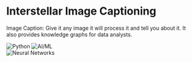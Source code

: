 # Interstellar Image Captioning
Image Caption: Give it any image it will process it and tell you about it.
It also provides knowledge graphs for data analysts.

![Python](https://img.shields.io/badge/Python-3.9-blue)
![AI/ML](https://img.shields.io/badge/AI%2FML-Enthusiast-brightgreen)  
![Neural Networks](https://img.shields.io/badge/Neural%20Networks-DeepLearning-orange)  
